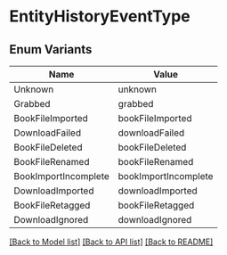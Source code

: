 # EntityHistoryEventType

## Enum Variants

| Name | Value |
|---- | -----|
| Unknown | unknown |
| Grabbed | grabbed |
| BookFileImported | bookFileImported |
| DownloadFailed | downloadFailed |
| BookFileDeleted | bookFileDeleted |
| BookFileRenamed | bookFileRenamed |
| BookImportIncomplete | bookImportIncomplete |
| DownloadImported | downloadImported |
| BookFileRetagged | bookFileRetagged |
| DownloadIgnored | downloadIgnored |


[[Back to Model list]](../README.md#documentation-for-models) [[Back to API list]](../README.md#documentation-for-api-endpoints) [[Back to README]](../README.md)


